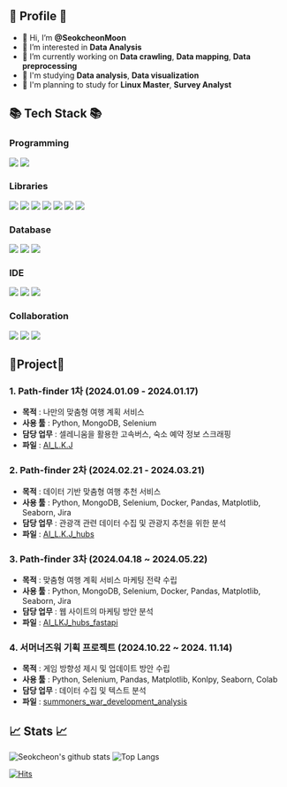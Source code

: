 ## 🍔 Profile 🍔

- 👋 Hi, I’m **@SeokcheonMoon**
- 👀 I’m interested in **Data Analysis**
- 🌱 I’m currently working on **Data crawling**, **Data mapping**, **Data preprocessing**
- 📓 I'm studying **Data analysis**, **Data visualization**
- 🔫 I'm planning to study for **Linux Master**, **Survey Analyst**


## 📚 Tech Stack 📚

### Programming
<img src="https://img.shields.io/badge/-python-3776AB?style=for-the-badge&logo=python&logoColor=white"/> <img src="https://img.shields.io/badge/-jupyter-F37626?style=for-the-badge&logo=jupyter&logoColor=white"/>

### Libraries
<img src="https://img.shields.io/badge/-pandas-150458?style=for-the-badge&logo=pandas&logoColor=white"/> <img src="https://img.shields.io/badge/-selenium-43B02A?style=for-the-badge&logo=selenium&logoColor=white"/> <img src="https://img.shields.io/badge/-sqlalchemy-D71F00?style=for-the-badge&logo=sqlalchemy&logoColor=white"/> <img src="https://img.shields.io/badge/-scikitlearn-F7931E?style=for-the-badge&logo=scikitlearn&logoColor=white"/> <img src="https://img.shields.io/badge/-numpy-013243?style=for-the-badge&logo=numpy&logoColor=white"/> <img src="https://img.shields.io/badge/-matplotlib-F37626?style=for-the-badge&logo=&logoColor=white"/> <img src="https://img.shields.io/badge/-seaborn-000000?style=for-the-badge&logo=&logoColor=white"/>

### Database
<img src="https://img.shields.io/badge/-mongodb-47A248?style=for-the-badge&logo=mongodb&logoColor=white"/> <img src="https://img.shields.io/badge/-mysql-4479A1?style=for-the-badge&logo=mysql&logoColor=white"/> <img src="https://img.shields.io/badge/-sequel ace-D71F00?style=for-the-badge&logo=&logoColor=white"/>

### IDE
<img src="https://img.shields.io/badge/-vscode-40AEF0?style=for-the-badge&logo=&logoColor=white"/> <img src="https://img.shields.io/badge/-pycharm-000000?style=for-the-badge&logo=pycharm&logoColor=white"/> <img src="https://img.shields.io/badge/-Colab-40AEF0?style=for-the-badge&logo=&logoColor=white"/>

### Collaboration
<img src="https://img.shields.io/badge/-slack-4A154B?style=for-the-badge&logo=slack&logoColor=white"/> <img src="https://img.shields.io/badge/-docker-2496ED?style=for-the-badge&logo=docker&logoColor=white"/> <img src="https://img.shields.io/badge/Jira-0052CC?style=for-the-badge&logo=Jira&logoColor=white">

## 🏫Project🏫

### 1. Path-finder 1차 (2024.01.09 - 2024.01.17)
- **목적** : 나만의 맞춤형 여행 계획 서비스
- **사용 툴** : Python, MongoDB, Selenium
- **담당 업무** : 셀레니움을 활용한 고속버스, 숙소 예약 정보 스크래핑
- **파일** : [AI_L.K.J](https://github.com/nohjuhyeon/AI_L.K.J)

### 2. Path-finder 2차 (2024.02.21 - 2024.03.21)

- **목적** : 데이터 기반 맞춤형 여행 추천 서비스
- **사용 툴** : Python, MongoDB, Selenium, Docker, Pandas, Matplotlib, Seaborn, Jira
- **담당 업무** : 관광객 관련 데이터 수집 및 관광지 추천을 위한 분석
- **파일** : [AI_L.K.J_hubs](https://github.com/nohjuhyeon/AI_L.K.J_hubs)

### 3. Path-finder 3차 (2024.04.18 ~ 2024.05.22)

- **목적** : 맞춤형 여행 계획 서비스 마케팅 전략 수립
- **사용 툴** : Python, MongoDB, Selenium, Docker, Pandas, Matplotlib, Seaborn, Jira
- **담당 업무** : 웹 사이트의 마케팅 방안 분석
- **파일** : [AI_LKJ_hubs_fastapi](https://github.com/nohjuhyeon/AI_LKJ_hubs_fastapi)

### 4. 서머너즈워 기획 프로젝트 (2024.10.22 ~ 2024. 11.14)

- **목적** : 게임 방향성 제시 및 업데이트 방안 수립
- **사용 툴** : Python, Selenium, Pandas, Matplotlib, Konlpy, Seaborn, Colab
- **담당 업무** : 데이터 수집 및 텍스트 분석
- **파일** : [summoners_war_development_analysis](https://github.com/SeokcheonMoon/summoners_war_development_analysis)

## 📈 Stats 📈
![Seokcheon's github stats](https://github-readme-stats.vercel.app/api?username=SeokcheonMoon) ![Top Langs](https://github-readme-stats.vercel.app/api/top-langs/?username=SeokcheonMoon&layout=compact) 

[![Hits](https://hits.seeyoufarm.com/api/count/incr/badge.svg?url=https%3A%2F%2Fgithub.com%2FSeokcheonMoon&count_bg=%2379C83D&title_bg=%23555555&icon=&icon_color=%23E7E7E7&title=hits&edge_flat=false)](https://hits.seeyoufarm.com)


<!---
SeokcheonMoon/SeokcheonMoon is a ✨ special ✨ repository because its `README.md` (this file) appears on your GitHub profile.
You can click the Preview link to take a look at your changes.
--->
